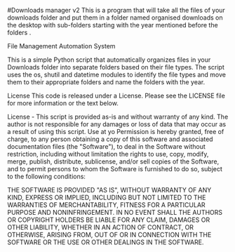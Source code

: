 #Downloads manager v2
This is a program that will take all the files of your downloads folder and put them in a folder named organised downloads on the desktop with sub-folders starting with the year mentioned before the folders .

File Management Automation System

This is a simple Python script that automatically organizes files in your Downloads folder into separate folders based on their file types. The script uses the os, shutil and datetime modules to identify the file types and move them to their appropriate folders and name the folders with the year.

License This code is released under a License. Please see the LICENSE file for more information or the text below.

License - This script is provided as-is and without warranty of any kind. The author is not responsible for any damages or loss of data that may occur as a result of using this script. Use at yo Permission is hereby granted, free of charge, to any person obtaining a copy of this software and associated documentation files (the "Software"), to deal in the Software without restriction, including without limitation the rights to use, copy, modify, merge, publish, distribute, sublicense, and/or sell copies of the Software, and to permit persons to whom the Software is furnished to do so, subject to the following conditions:

THE SOFTWARE IS PROVIDED "AS IS", WITHOUT WARRANTY OF ANY KIND, EXPRESS OR IMPLIED, INCLUDING BUT NOT LIMITED TO THE WARRANTIES OF MERCHANTABILITY, FITNESS FOR A PARTICULAR PURPOSE AND NONINFRINGEMENT. IN NO EVENT SHALL THE AUTHORS OR COPYRIGHT HOLDERS BE LIABLE FOR ANY CLAIM, DAMAGES OR OTHER LIABILITY, WHETHER IN AN ACTION OF CONTRACT, OR OTHERWISE, ARISING FROM, OUT OF OR IN CONNECTION WITH THE SOFTWARE OR THE USE OR OTHER DEALINGS IN THE SOFTWARE.
